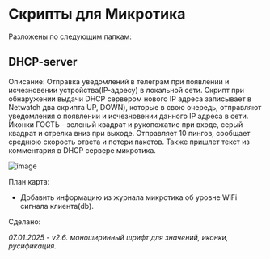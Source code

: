 # Скрипты для Микротика
Разложены по следующим папкам:
## DHCP-server
Описание:         Отправка уведомлений в телеграм при появлении и исчезновении устройства(IP-адресу) в локальной сети. 
                   Скрипт при обнаружении выдачи DHCP сервером нового IP адреса записывает в Netwatch два скрипта UP, DOWN), 
                   которые в свою очередь, отправляют уведомления о появлении и исчезновении данного IP адреса в сети.
                   Иконки ГОСТЬ - зеленый квадрат и рукопожатие при входе, серый квадрат и стрелка вниз при выходе.
                   Отправляет 10 пингов, сообщает среднюю скорость ответа и потери пакетов. Также пришлет текст из комментария в DHCP сервере микротика.
                   
![image](https://github.com/user-attachments/assets/20ec5660-cd03-4d63-8ade-0893cd2408dc)


План карта:
- Добавить информацию из журнала микротика об уровне WiFi сигнала клиента(db).

Сделано:

_07.01.2025 - v2.6. моноширинный шрифт для значений, иконки, русификация._
